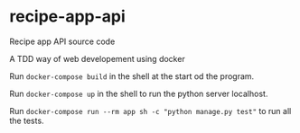 # recipe-app-api
Recipe app API source code

A TDD way of web developement using docker

Run `docker-compose build` in the shell at the start od the program.

Run `docker-compose up` in the shell to run the python server localhost.

Run `docker-compose run --rm app sh -c "python manage.py test"` to run all the tests. 